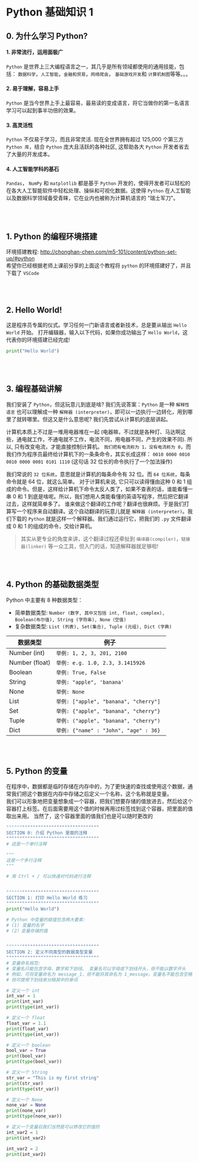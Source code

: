 # Python 基础知识 1
## 0. 为什么学习 Python?
#### 1. 非常流行，运用面极广
```Python``` 是世界上三大编程语言之一，其几乎是所有领域都使用的通用技能，包括：
```数据科学```，```人工智能```，```金融和贸易```，```网络爬虫```， ```基础游戏开发```和 ```计算机制图```等等。。。

#### 2. 易于理解，容易上手
```Python``` 是当今世界上手上最容易，最易读的变成语言，将它当做你的第一名语言学习可以起到事半功倍的效果。

#### 3. 高灵活性
```Python``` 不仅易于学习，而且非常灵活. 现在全世界拥有超过 125,000 个第三方 ```Python 库```，结合 ```Python``` 庞大且活跃的各种社区, 这帮助各大 ```Python``` 开发者省去了大量的开发成本。

#### 4. 人工智能学科的基石
```Pandas```， ```NumPy``` 和 ```matplotlib``` 都是基于 ```Python``` 开发的，使得开发者可以轻松的在各大人工智能软件中轻松处理、操纵和可视化数据。这使得 ```Python```
在人工智能以及数据科学领域备受青睐，它在业内也被称为计算机语言的 "瑞士军刀"。

<br />
<br />

## 1. Python 的编程环境搭建
环境搭建教程: http://chonghan-chen.com/m5-101/content/python-set-up/#python <br />
希望你已经根据老师上课前分享的上面这个教程将 ```python``` 的环境搭建好了，并且下载了 ```VSCode```

<br />
<br />

## 2. Hello World!
这是程序员专属的仪式。学习任何一门新语言或者新技术，总是要从输出 ```Hello World``` 开始。
打开编辑器，输入以下代码，如果你成功输出了 ```Hello World```，这代表你的环境搭建已经完成!
``` python
print("Hello World")
```

<br />
<br />

## 3. 编程基础讲解
我们安装了 ```Python```，但这玩意儿到底是啥? 我们先说答案：```Python``` 是一种 ```解释性语言``` 也可以理解成一种 ```解释器 (interpreter)```，即可以一边执行一边转化，用到哪里了就转哪里。但这又是什么意思呢? 我们先尝试从计算机的底层讲起。 
<br />

计算机本质上不过是一堆用电器堆在一起 (电器嘛，不过就是各种灯、马达啊这些，通电就工作，不通电就不工作，电流不同，用电器不同，产生的效果不同). 所以, 只有改变电流，才能直接控制计算机。
```我们把有电流称为 1，没有电流称为 0```，而我们作为程序员最终给计算机下的一条条命令，其实长成这样：
```0010 0000 0010 0010 0000 0001 0101 1110```
(这句话 32 位长的命令执行了一个加法操作)
<br />

我们常说的 ```32 位系统```，意思就是计算机的每条命令有 32 位。而 ```64 位系统```，每条命令就是 64 位，就这么简单。
对于计算机来说, 它只可以读得懂由这种 0 和 1 组成的命令。但是，这样给计算机下命令太反人类了，如果不查表的话，谁能看懂一串 0 和 1 到底是啥呢。所以，我们想用人类能看懂的英语写程序，然后把它翻译过去，这样就简单多了。
谁来做这个翻译的工作呢？翻译也很麻烦。于是我们打算写一个程序来自动翻译。这个自动翻译的玩意儿就是 ```解释器 (interpreter)```。我们下载的 ```Python``` 就是这样一个解释器。我们通过运行它，把我们的 ```.py``` 文件翻译成 0 和 1 的组成的命令，交给计算机。
<br />

> 其实从更专业的角度来讲，这个翻译过程还牵扯到 ```编译器(compiler)```，```链接器(linker)``` 等一众工具，但入门的话，知道解释器就足够啦!

<br />
<br />

## 4. Python 的基础数据类型
Python 中主要有 8 种数据类型：
- 简单数据类型: ```Number (数字, 其中又包括 int, float, complex), Boolean(布尔值), String (字符串), None（空值)```
- 复杂数据类型: ```List (列表), Set(集合), Tuple (元组), Dict (字典)```

| 数据类型        |  例子                                          |   
|  ------------  |  --------------------------------              |
| Number (int)   |  ```举例: 1, 2, 3, 201, 2100```                |  
| Number (float) |  ```举例: e.g. 1.0, 2.3, 3.1415926```          |  
|  Boolean       |  ```举例: True, False```                       |   
|  String        |  ```举例: "apple", 'banana' ```                |
|  None          |  ```举例: None ```                             |
|  List          |  ```举例: ["apple", "banana", "cherry"] ```    |
|  Set           |  ```举例: {"apple", "banana", "cherry"} ```    |
|  Tuple         |  ```举例: ("apple", "banana", "cherry") ```    |
|  Dict          |  ```举例: {"name" : "John", "age" : 36} ```    |

<br />
<br />

## 5. Python 的变量
在程序中，数据都是临时存储在内存中的，为了更快速的查找或使用这个数据，通常我们把这个数据在内存中存储之后定义一个名称，这个名称就是变量。
<br />
我们可以形象地把变量想象成一个容器，把我们想要存储的值放进去，然后给这个容器打上标签。在后面需要用这个值的时候再用过标签找到这个容器，把里面的值取出来用。
当然了，这个容器里面的值我们也是可以随时更改的

```python
"""""""""""""""""""""""""""""""""""
SECTION 0: 介绍 Python 里面的注释
"""""""""""""""""""""""""""""""""""
# 这是一个单行注释

"""
这是一个多行注释
"""

# 用 Ctrl + / 可以快速对代码进行注释


"""""""""""""""""""""""""""""""""""
SECTION 1: 打印 Hello World 练习
"""""""""""""""""""""""""""""""""""
print("Hello World")

# Python 中变量的赋值包含两大要素: 
# (1) 变量的名字 
# (2）变量存储的值


"""""""""""""""""""""""""""""""""""
SECTION 2: 定义不同类型的数据类型变量
"""""""""""""""""""""""""""""""""""
# 变量命名规范:
# 变量名只能包含字母、数字和下划线。 变量名可以字母或下划线开头，但不能以数字开头
# 例如，可将变量命名为 message_1，但不能将其命名为 1_message。变量名不能包含空格，
# 但可使用下划线来分隔其中的单词

# 定义一个 int
int_var = 1
print(int_var)
print(type(int_var))

# 定义一个 float
float_var = 1.1
print(float_var)
print(type(int_var))

# 定义一个 boolean
bool_var = True
print(bool_var)
print(type(bool_var))

# 定义一个 String
str_var = "This is my first string"
print(str_var)
print(type(str_var))

# 定义一个 None
none_var = None
print(none_var)
print(type(none_var))

# 定义一个变量后我们当然是可以修改它的值的
int_var2 = 1
print(int_var2)

int_var2 = 2
print(int_var2)
```




